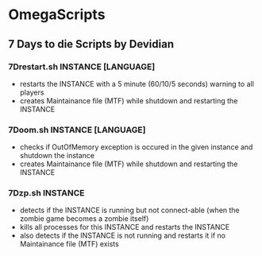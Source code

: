 # OmegaScripts
## 7 Days to die Scripts by Devidian

### 7Drestart.sh INSTANCE [LANGUAGE]
* restarts the INSTANCE with a 5 minute (60/10/5 seconds) warning to all players
* creates Maintainance file (MTF) while shutdown and restarting the INSTANCE

### 7Doom.sh INSTANCE [LANGUAGE]
* checks if OutOfMemory exception is occured in the given instance and shutdown the instance
* creates Maintainance file (MTF) while shutdown and restarting the INSTANCE  

### 7Dzp.sh INSTANCE
* detects if the INSTANCE is running but not connect-able (when the zombie game becomes a zombie itself)
* kills all processes for this INSTANCE and restarts the INSTANCE
* also detects if the INSTANCE is not running and restarts it if no Maintainance file (MTF) exists 
